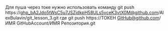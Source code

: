 Для пуша через токе нужно использовать команду git push https://ghp_bA2Jdo5tWsC5u7JSZjdkрH58ULs5vceK3vtX0M@github.com/AlexBulavin/git_lesson_3.git где git push https://ТОКЕН GitHub@github.com/ИМЯ GitHubAccount/ИМЯ Репозитория.git
